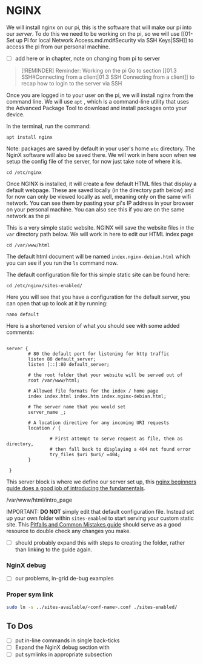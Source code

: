 # NGINX

We will install nginx on our pi, this is the software that will make our pi into our *server*. To do this we need to be working on the pi, so we will use [[01-Set up Pi for local Network Access.md.md#Security via SSH Keys|SSH]] to access the pi from our personal machine.

- [ ] add here or in chapter, note on changing from pi to server 

> [!REMINDER] Reminder: Working on the pi
> Go to section [[01.3 SSH#Connecting from a client|01.3 SSH Connecting from a client]] to recap how to login to the server via SSH

Once you are logged in to your user on the pi, we will install nginx from the command line. We will use `apt` , which is a command-line utility that uses the Advanced Package Tool to download and install packages onto your device. 

In the terminal, run the command:
``` shell
apt install nginx
```

Note: packages are saved by default in your user's home `etc` directory. The NginX software will also be saved there. We will work in here soon when we setup the config file of the server, for now just take note of where it is.

```shell
cd /etc/nginx
```

Once NGINX is installed, it will create a few default HTML files that display a default webpage. These are saved locally (in the directory path below) and for now can only be viewed locally as well, meaning only on the same wifi network. You can see them by pasting your pi's IP address in your browser on your personal machine. You can also see this if you are on the same network as the pi

This is a very simple static website. NGINX will save the website files in the `var` directory path below. We will work in here to edit our HTML index page 

```shell
cd /var/www/html 
```

The default html document will be named `index.nginx-debian.html` which you can see if you run the `ls` command now. 

The default configuration file for this simple static site can be found here:

```shell
cd /etc/nginx/sites-enabled/
```

Here you will see that you have a configuration for the default server, you can open that up to look at it by running:

```
nano default
```

Here is a shortened version of what you should see with some added comments:

```nginx

server {
		# 80 the default port for listening for http traffic
        listen 80 default_server;
        listen [::]:80 default_server;

        # the root folder that your website will be served out of
        root /var/www/html;

		# Allowed file formats for the index / home page
        index index.html index.htm index.nginx-debian.html;

		# The server name that you would set
        server_name _;

		# A location directive for any incoming URI requests
        location / {

                # First attempt to serve request as file, then as directory,
                # then fall back to displaying a 404 not found error
                try_files $uri $uri/ =404;
        }
        
 }
```

This server block is where we define our server set up, this [nginx beginners guide does a good job of introducing the fundamentals](https://nginx.org/en/docs/beginners_guide.html). 

/var/www/html/intro_page

IMPORTANT: __DO NOT__ simply edit that default configuration file. Instead set up your own folder within `sites-enabled` to start serving your custom static site. This [Pitfalls and Common Mistakes guide](https://www.nginx.com/resources/wiki/start/topics/tutorials/config_pitfalls/) should serve as a good resource to double check any changes you make. 

- [ ] should probably expand this with steps to creating the folder, rather than linking to the guide again.
### NginX debug
- [ ]  our problems, in-grid de-bug examples
### Proper sym link

``` bash
sudo ln -s ../sites-available/<conf-name>.conf ./sites-enabled/
```

## To Dos
- [ ] put in-line commands in single back-ticks
- [ ] Expand the NginX debug section with
- [ ] put symlinks in appropriate subsection
